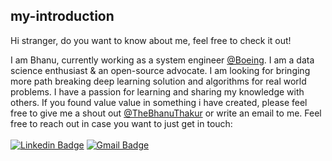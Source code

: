 ## my-introduction 
Hi stranger, do you want to know about me, feel free to check it out!




I am Bhanu, currently working as a system engineer [@Boeing](https://www.boeing.com/). I am a data science enthusiast & an open-source advocate. I am looking for bringing more path breaking deep learning solution and algorithms for real world problems. I have a passion for learning and sharing my knowledge with others.
If you found value value in something i have created, please feel free to give me a shout out [@TheBhanuThakur](https://twitter.com/TheBhanuThakur) or write an email to me. Feel free to reach out in case you want to just get in touch:<br><br>
[![Linkedin Badge](https://img.shields.io/badge/-BhanuPratapSingh-blue?style=flat-square&logo=Linkedin&logoColor=white&link=https://www.linkedin.com/in/bpst/)](https://www.linkedin.com/in/bpst/)
[![Gmail Badge](https://img.shields.io/badge/-eMailMe-c14438?style=flat-square&logo=Gmail&logoColor=white&link=mailto:bpst.work@gmail.com)](mailto:bpst.work@gmail.com)
